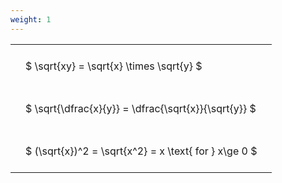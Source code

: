 ```yaml
---
weight: 1
---
```


<style type="text/css">
#T_58398 th.col_heading {
  text-align: left;
  font-size: 1em;
}
#T_58398 td {
  text-align: left;
  font-size: 1em;
  padding: 1.5em;
}
</style>
<table id="T_58398">
  <thead>
  </thead>
  <tbody>
    <tr>
      <td id="T_58398_row0_col0" class="data row0 col0" >$ \sqrt{xy} = \sqrt{x} \times \sqrt{y} $</td>
    </tr>
    <tr>
      <td id="T_58398_row1_col0" class="data row1 col0" >$ \sqrt{\dfrac{x}{y}} = \dfrac{\sqrt{x}}{\sqrt{y}} $</td>
    </tr>
    <tr>
      <td id="T_58398_row2_col0" class="data row2 col0" >$ (\sqrt{x})^2 = \sqrt{x^2} = x \text{ for } x\ge 0 $</td>
    </tr>
  </tbody>
</table>
